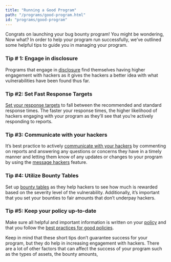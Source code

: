 ```yaml
---
title: "Running a Good Program"
path: "/programs/good-program.html"
id: "programs/good-program"
---
```


Congrats on launching your bug bounty program! You might be wondering, Now what? In order to help your program run successfully, we’ve outlined some helpful tips to guide you in managing your program.

### Tip # 1: Engage in disclosure
Programs that engage in [disclosure](disclosure.html) find themselves having higher engagement with hackers as it gives the hackers a better idea with what vulnerabilities have been found thus far.  

### Tip #2: Set Fast Response Targets
[Set your response targets](setting-response-targets.html) to fall between the recommended and standard response times. The faster your response times, the higher likelihood of hackers engaging with your program as they’ll see that you’re actively responding to reports.  

### Tip #3: Communicate with your hackers
It’s best practice to actively [communicate with your hackers](communicating-with-hackers.html) by commenting on reports and answering any questions or concerns they have in a timely manner and letting them know of any updates or changes to your program by using the [message hackers](programs/message-hackers.html) feature.

### Tip #4: Utilize Bounty Tables
Set up [bounty tables](bounty-tables.html) as they help hackers to see how much is rewarded based on the severity level of the vulnerability.  Additionally, it’s important that you set your bounties to fair amounts that don’t underpay hackers.  

### Tip #5: Keep your policy up-to-date
Make sure all helpful and important information is written on your [policy](policy-and-scope.html) and that you follow the [best practices for good policies](programs/good-policies.html).

Keep in mind that these short tips don’t guarantee success for your program, but they do help in increasing engagement with hackers. There are a lot of other factors that can affect the success of your program such as the types of assets, the bounty amounts,
